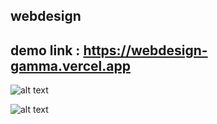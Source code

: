 ## webdesign

## demo link : https://webdesign-gamma.vercel.app

![alt text](https://scontent.fixc4-1.fna.fbcdn.net/v/t1.0-9/119041296_953699975109322_4661725359689286113_o.jpg?_nc_cat=103&_nc_sid=730e14&_nc_ohc=Kkwhv2dq9TEAX-BbgYr&_nc_ht=scontent.fixc4-1.fna&oh=27f852cdc965da3adff40accbd47491a&oe=5F82EBC3)

![alt text](https://scontent.fixc4-1.fna.fbcdn.net/v/t1.0-9/119110817_953701091775877_427371759036992769_o.jpg?_nc_cat=105&_nc_sid=730e14&_nc_ohc=JFX8_8PpsywAX_KQnOb&_nc_ht=scontent.fixc4-1.fna&oh=2288f87918fe95df4a32fd08be991a57&oe=5F80CD74)
